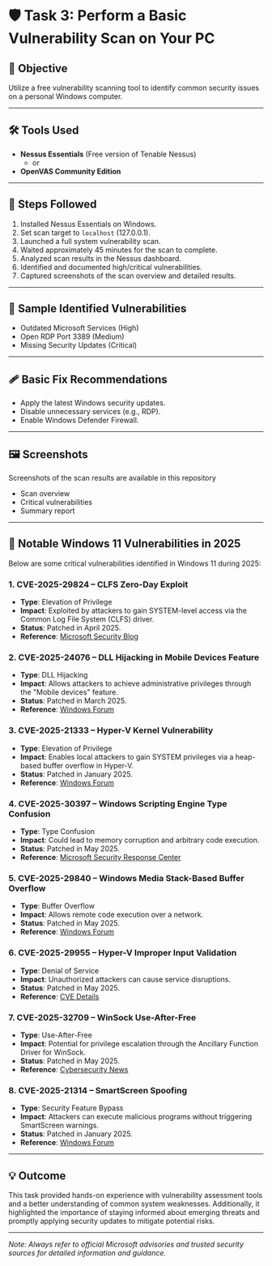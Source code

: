# 🛡️ Task 3: Perform a Basic Vulnerability Scan on Your PC

## 🎯 Objective
Utilize a free vulnerability scanning tool to identify common security issues on a personal Windows computer.

---

## 🛠️ Tools Used

- **Nessus Essentials** (Free version of Tenable Nessus)
  - or
- **OpenVAS Community Edition**

---

## 🧪 Steps Followed

1. Installed Nessus Essentials on Windows.
2. Set scan target to `localhost` (127.0.0.1).
3. Launched a full system vulnerability scan.
4. Waited approximately 45 minutes for the scan to complete.
5. Analyzed scan results in the Nessus dashboard.
6. Identified and documented high/critical vulnerabilities.
7. Captured screenshots of the scan overview and detailed results.

---

## 🐞 Sample Identified Vulnerabilities

- Outdated Microsoft Services (High)
- Open RDP Port 3389 (Medium)
- Missing Security Updates (Critical)

---

## 🩹 Basic Fix Recommendations

- Apply the latest Windows security updates.
- Disable unnecessary services (e.g., RDP).
- Enable Windows Defender Firewall.

---

## 🖼️ Screenshots

Screenshots of the scan results are available in this repository
- Scan overview
- Critical vulnerabilities
- Summary report

---

## 🔐 Notable Windows 11 Vulnerabilities in 2025

Below are some critical vulnerabilities identified in Windows 11 during 2025:

### 1. CVE-2025-29824 – CLFS Zero-Day Exploit
- **Type**: Elevation of Privilege
- **Impact**: Exploited by attackers to gain SYSTEM-level access via the Common Log File System (CLFS) driver.
- **Status**: Patched in April 2025.
- **Reference**: [Microsoft Security Blog](https://www.microsoft.com/en-us/security/blog/2025/04/08/exploitation-of-clfs-zero-day-leads-to-ransomware-activity/)

### 2. CVE-2025-24076 – DLL Hijacking in Mobile Devices Feature
- **Type**: DLL Hijacking
- **Impact**: Allows attackers to achieve administrative privileges through the "Mobile devices" feature.
- **Status**: Patched in March 2025.
- **Reference**: [Windows Forum](https://windowsforum.com/threads/critical-windows-11-vulnerability-cve-2025-24076-how-hackers-achieve-admin-rights-in-300ms.360975/)

### 3. CVE-2025-21333 – Hyper-V Kernel Vulnerability
- **Type**: Elevation of Privilege
- **Impact**: Enables local attackers to gain SYSTEM privileges via a heap-based buffer overflow in Hyper-V.
- **Status**: Patched in January 2025.
- **Reference**: [Windows Forum](https://windowsforum.com/threads/understanding-cve-2025-21333-critical-hyper-v-vulnerability-explained.349626/)

### 4. CVE-2025-30397 – Windows Scripting Engine Type Confusion
- **Type**: Type Confusion
- **Impact**: Could lead to memory corruption and arbitrary code execution.
- **Status**: Patched in May 2025.
- **Reference**: [Microsoft Security Response Center](https://msrc.microsoft.com/update-guide/vulnerability/CVE-2025-30397)

### 5. CVE-2025-29840 – Windows Media Stack-Based Buffer Overflow
- **Type**: Buffer Overflow
- **Impact**: Allows remote code execution over a network.
- **Status**: Patched in May 2025.
- **Reference**: [Windows Forum](https://windowsforum.com/threads/cve-2025-29840-critical-windows-media-vulnerability-enabling-remote-code-exploits.366046/)

### 6. CVE-2025-29955 – Hyper-V Improper Input Validation
- **Type**: Denial of Service
- **Impact**: Unauthorized attackers can cause service disruptions.
- **Status**: Patched in May 2025.
- **Reference**: [CVE Details](https://www.cvedetails.com/cve/CVE-2025-29955/)

### 7. CVE-2025-32709 – WinSock Use-After-Free
- **Type**: Use-After-Free
- **Impact**: Potential for privilege escalation through the Ancillary Function Driver for WinSock.
- **Status**: Patched in May 2025.
- **Reference**: [Cybersecurity News](https://cybersecuritynews.com/windows-ancillary-winsock-0-day-vulnerability/)

### 8. CVE-2025-21314 – SmartScreen Spoofing
- **Type**: Security Feature Bypass
- **Impact**: Attackers can execute malicious programs without triggering SmartScreen warnings.
- **Status**: Patched in January 2025.
- **Reference**: [Windows Forum](https://windowsforum.com/threads/cve-2025-21314-smartscreen-spoofing-vulnerability-in-windows-exposed.349523/)

---

## 💡 Outcome

This task provided hands-on experience with vulnerability assessment tools and a better understanding of common system weaknesses. Additionally, it highlighted the importance of staying informed about emerging threats and promptly applying security updates to mitigate potential risks.

---

*Note: Always refer to official Microsoft advisories and trusted security sources for detailed information and guidance.*
